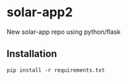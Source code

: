 # solar-app2
New solar-app repo using python/flask

## Installation

```
pip install -r requirements.txt
```
